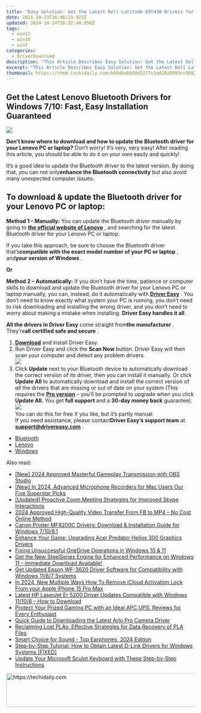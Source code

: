 ```yaml
---
title: "Easy Solution: Get the Latest Dell Latitude E6t430 Drivers for Windows Systems"
date: 2024-10-23T16:46:23.972Z
updated: 2024-10-24T16:52:48.850Z
tags:
  - win11
  - win10
  - win7
categories:
  - DriverDownload
description: "This Article Describes Easy Solution: Get the Latest Dell Latitude E6t430 Drivers for Windows Systems"
excerpt: "This Article Describes Easy Solution: Get the Latest Dell Latitude E6t430 Drivers for Windows Systems"
thumbnail: https://thmb.techidaily.com/b46dbabb50d5277c1ad28a5993cc958234753eefedba62d12174cf3ff84234d4.jpg
---
```


## Get the Latest Lenovo Bluetooth Drivers for Windows 7/10: Fast, Easy Installation Guaranteed

![](https://images.drivereasy.com/wp-content/uploads/2018/12/bluetooth.png)

 **Don’t know where to download and how to update the Bluetooth driver for your Lenovo PC or laptop?** Don’t worry! It’s very, very easy! After reading this article, you should be able to do it on your own easily and quickly!

 It’s a good idea to update the Bluetooth driver to the latest version. By doing that, you can not only**enhance the Bluetooth connectivity** but also avoid many unexpected computer issues.

## **To download & update the Bluetooth driver for your Lenovo PC or laptop:**

**Method 1 – Manually:**  You can update the Bluetooth driver manually by going to **[the official website of Lenovo](https://shop-links.co/link/?exclusive=1&publisher_slug=itechdaily19598&url=https%3A%2F%2Fwww.lenovo.com%2Fus%2Fen%2F)**  , and searching for the latest Bluetooth driver for your Lenovo PC or laptop.

 If you take this approach, be sure to choose the Bluetooth driver that’s**compatible with the exact model number of your PC or laptop** , and**your version of Windows** .

**Or**

**Method 2 – Automatically:**   If you don’t have the time, patience or computer skills to download and update the Bluetooth driver for your Lenovo PC or laptop manually, you can, instead, do it automatically with **[Driver Easy](https://tools.techidaily.com/drivereasy/download/)**  .  You don’t need to know exactly what system your PC is running, you don’t need to risk downloading and installing the wrong driver, and you don’t need to worry about making a mistake when installing. **Driver Easy handles it all** .

**All the drivers in Driver Easy** come straight from**the manufacturer** . They‘re**all certified safe and secure** .

1. **[Download](https://tools.techidaily.com/drivereasy/download/)**  and install Driver Easy.
2. Run Driver Easy and click the **Scan Now**  button. Driver Easy will then scan your computer and detect any problem drivers.  
![](https://images.drivereasy.com/wp-content/uploads/2018/12/Snap819.png)
3. Click **Update**  next to your Bluetooth device to automatically download the correct version of its driver, then you can install it manually. Or click **Update All**  to automatically download and install the correct version of _all_  the drivers that are missing or out of date on your system (This requires the **[Pro version](https://tools.techidaily.com/drivereasy/download/)**  – you’ll be prompted to upgrade when you click **Update All.** You get **full support**  and a **30-day money back**  guarantee).  
![](https://images.drivereasy.com/wp-content/uploads/2018/12/Snap820.png)  
 You can do this for free if you like, but it’s partly manual.  
 If you need assistance, please contact**Driver Easy’s support team** at **[support@drivereasy.com](https://tools.techidaily.com/drivereasy/download/)**  .

* [Bluetooth](https://tools.techidaily.com/drivereasy/download/)
* [Lenovo](https://tools.techidaily.com/drivereasy/download/)
* [Windows](https://tools.techidaily.com/drivereasy/download/)

<ins class="adsbygoogle"
     style="display:block"
     data-ad-format="autorelaxed"
     data-ad-client="ca-pub-7571918770474297"
     data-ad-slot="1223367746"></ins>

<ins class="adsbygoogle"
     style="display:block"
     data-ad-client="ca-pub-7571918770474297"
     data-ad-slot="8358498916"
     data-ad-format="auto"
     data-full-width-responsive="true"></ins>

<span class="atpl-alsoreadstyle">Also read:</span>
<div><ul>
<li><a href="https://screen-capture.techidaily.com/new-2024-approved-masterful-gameplay-transmission-with-obs-studio/"><u>[New] 2024 Approved Masterful Gameplay Transmission with OBS Studio</u></a></li>
<li><a href="https://digital-screen-recording.techidaily.com/new-in-2024-advanced-microphone-recorders-for-mac-users-our-five-superstar-picks/"><u>[New] In 2024, Advanced Microphone Recorders for Mac Users Our Five Superstar Picks</u></a></li>
<li><a href="https://extra-approaches.techidaily.com/updated-proactive-zoom-meeting-strategies-for-improved-skype-interactions/"><u>[Updated] Proactive Zoom Meeting Strategies for Improved Skype Interactions</u></a></li>
<li><a href="https://facebook-video-files.techidaily.com/2024-approved-high-quality-video-transfer-from-fb-to-mp4-no-cost-online-method/"><u>2024 Approved High-Quality Video Transfer From FB to MP4 – No Cost Online Method</u></a></li>
<li><a href="https://driver-download.techidaily.com/canon-printer-mf8200c-drivers-download-and-installation-guide-for-windows-71081/"><u>Canon Printer MF8200C Drivers: Download & Installation Guide for Windows 7/10/8.1</u></a></li>
<li><a href="https://driver-download.techidaily.com/enhance-your-game-upgrading-acer-predator-helios-300-graphics-drivers/"><u>Enhance Your Game: Upgrading Acer Predator Helios 300 Graphics Drivers</u></a></li>
<li><a href="https://win11-tips.techidaily.com/fixing-unsuccessful-onedrive-operations-in-windows-10-and-11/"><u>Fixing Unsuccessful OneDrive Operations in Windows 10 & 11</u></a></li>
<li><a href="https://driver-download.techidaily.com/get-the-new-steelseries-engine-for-enhanced-performance-on-windows-11-immediate-download-available/"><u>Get the New SteelSeries Engine for Enhanced Performance on Windows 11 – Immediate Download Available!</u></a></li>
<li><a href="https://driver-download.techidaily.com/get-updated-epson-wf-3620-driver-software-for-compatibility-with-windows-1187-systems/"><u>Get Updated Epson WF-3620 Driver Software for Compatibility with Windows 11/8/7 Systems</u></a></li>
<li><a href="https://activate-lock.techidaily.com/in-2024-new-multiple-ways-how-to-remove-icloud-activation-lock-from-your-apple-iphone-15-pro-max-by-drfone-ios/"><u>In 2024, New Multiple Ways How To Remove iCloud Activation Lock From your Apple iPhone 15 Pro Max</u></a></li>
<li><a href="https://driver-download.techidaily.com/latest-hp-laserjet-er-5200-driver-updates-compatible-with-windows-11108-how-to-download/"><u>Latest HP LaserJet Er 5200 Driver Updates Compatible with Windows 11/10/8 – How to Download</u></a></li>
<li><a href="https://buynow-info.techidaily.com/protect-your-prized-gaming-pc-with-an-ideal-apc-ups-reviews-for-every-enthusiast/"><u>Protect Your Prized Gaming PC with an Ideal APC UPS: Reviews for Every Enthusiast</u></a></li>
<li><a href="https://driver-download.techidaily.com/quick-guide-to-downloading-the-latest-arlo-pro-camera-driver/"><u>Quick Guide to Downloading the Latest Arlo Pro Camera Driver</u></a></li>
<li><a href="https://discover-data.techidaily.com/reclaiming-lost-plas-effective-strategies-for-data-recovery-of-pla-files/"><u>Reclaiming Lost PLAs: Effective Strategies for Data Recovery of PLA Files</u></a></li>
<li><a href="https://buynow-info.techidaily.com/smart-choice-for-sound-top-earphones-2024-edition/"><u>Smart Choice for Sound - Top Earphones, 2024 Edition</u></a></li>
<li><a href="https://driver-download.techidaily.com/step-by-step-tutorial-how-to-obtain-latest-d-link-drivers-for-windows-systems-fixed/"><u>Step-by-Step Tutorial: How to Obtain Latest D-Link Drivers for Windows Systems [FIXED]</u></a></li>
<li><a href="https://driver-download.techidaily.com/update-your-microsoft-sculpt-keyboard-with-these-step-by-step-instructions/"><u>Update Your Microsoft Sculpt Keyboard with These Step-by-Step Instructions</u></a></li>
</ul></div>

<!-- affiliate ads begin -->
<a href="https://unicoeye.pxf.io/c/5597632/2134237/18498" target="_top" id="2134237">
  <img src="//a.impactradius-go.com/display-ad/18498-2134237" border="0" alt="https://techidaily.com" width="728" height="90"/>
</a>
<img height="0" width="0" src="https://unicoeye.pxf.io/i/5597632/2134237/18498" style="position:absolute;visibility:hidden;" border="0" />
<!-- affiliate ads end -->

